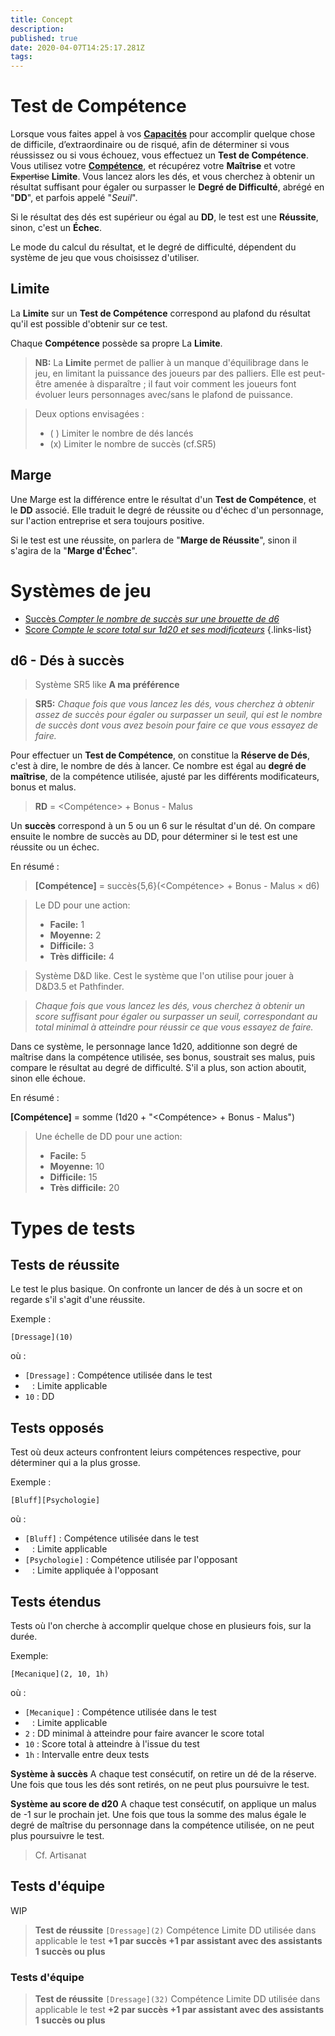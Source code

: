 ```yaml
---
title: Concept
description: 
published: true
date: 2020-04-07T14:25:17.281Z
tags: 
---
```


# Test de Compétence 

Lorsque vous faites appel à vos **[Capacités](https://trello.com/c/EUJsvYrZ)** pour accomplir quelque chose de difficile, d’extraordinaire ou de risqué, afin de déterminer si vous réussissez ou si vous échouez, vous effectuez un **Test de Compétence**.
Vous utilisez votre **[Compétence](https://trello.com/c/udzuobSo)**, et récupérez votre **Maîtrise** et votre ~~Expertise~~ **Limite**. Vous lancez alors les dés, et vous cherchez à obtenir un résultat suffisant pour égaler ou surpasser le **Degré de Difficulté**, abrégé en "**DD**", et parfois appelé "_Seuil_".

Si le résultat des dés est supérieur ou égal au **DD**, le test est une **Réussite**, sinon, c'est un **Échec**. 

Le mode du calcul du résultat, et le degré de difficulté, dépendent du système de jeu que vous choisissez d'utiliser.

## Limite

La **Limite** sur un **Test de Compétence** correspond au plafond du résultat
qu'il est possible d'obtenir sur ce test.

Chaque **Compétence** possède sa propre La **Limite**.

> **NB:**
La **Limite** permet de pallier à un manque d'équilibrage dans le jeu, en limitant la puissance des joueurs par des palliers.
Elle est peut-être amenée à disparaître ; il faut voir comment les joueurs font évoluer leurs personnages avec/sans le plafond de puissance.

> Deux options envisagées :
> - ( ) Limiter le nombre de dés lancés
> - (x) Limiter le nombre de succès (cf.SR5)

## Marge

Une Marge est la différence entre le résultat d'un **Test de Compétence**, et le **DD** associé. Elle traduit le degré de réussite ou d'échec d'un personnage, sur l'action entreprise et sera toujours positive. 

Si le test est une réussite, on parlera de "**Marge de Réussite**", sinon il s'agira de la "**Marge d'Échec**".

# Systèmes de jeu

- [Succès *Compter le nombre de succès sur une brouette de d6*](success-engine)
- [Score *Compte le score total sur 1d20 et ses modificateurs*](score-engine)
{.links-list}

<a id="success-engine"></a>
##  d6 - Dés à succès

> Système SR5 like
> **A ma préférence**

> **SR5:**
_Chaque fois que vous lancez les dés, vous cherchez à obtenir assez de succès pour égaler ou surpasser un seuil, qui est le nombre de succès dont vous avez besoin pour faire ce que vous essayez de faire._

Pour effectuer un **Test de Compétence**, on constitue la **Réserve de Dés**, c'est à dire, le nombre de dés à lancer.
Ce nombre est égal au **degré de maîtrise**, de la compétence utilisée, ajusté par les différents modificateurs, bonus et malus.

> **RD** = <Compétence> + Bonus - Malus

Un **succès** correspond à un 5 ou un 6 sur le résultat d'un dé. On compare ensuite le nombre de succès au DD, pour déterminer si le test est une réussite ou un échec.

En résumé :
> **[Compétence]** = succès{5,6}(<Compétence> + Bonus - Malus × d6) 

> Le DD pour une action:
> - **Facile:** 1
> - **Moyenne:**          2
> - **Difficile:**             3
> - **Très difficile:**    4

> Système D&D like. Cest le système que l'on utilise pour jouer à D&D3.5 et Pathfinder.

> _Chaque fois que vous lancez les dés, vous cherchez à obtenir un score suffisant pour égaler ou surpasser un seuil, correspondant au total minimal à atteindre pour réussir ce que vous essayez de faire._

Dans ce système, le personnage lance 1d20, additionne  son degré de maîtrise dans la compétence utilisée, ses bonus, soustrait ses malus,  puis compare le résultat au degré de difficulté. S'il a plus, son action aboutit,  sinon elle échoue. 

En résumé :

 **[Compétence]** = somme (1d20 + "<Compétence> + Bonus - Malus") 

> Une échelle de DD pour une action:
>- **Facile:** 5
>- **Moyenne:** 10
>- **Difficile:** 15
>- **Très difficile:** 20


# Types de tests

## Tests de réussite

Le test le plus basique. On confronte un lancer de dés à un socre et on regarde s'il s'agit d'une réussite.

Exemple : 

    [Dressage](10)
    
où :
- `[Dressage]` : Compétence utilisée dans le test 
- ` ` : Limite applicable 
- `10` : DD

## Tests opposés

Test où deux acteurs confrontent leiurs compétences respective, pour déterminer qui a la plus grosse.

Exemple :

    [Bluff][Psychologie]
       
où :
- `[Bluff]` : Compétence utilisée dans le test 
- ` ` : Limite applicable 
- `[Psychologie]` : Compétence utilisée par l'opposant
- ` ` : Limite appliquée à l'opposant


## Tests étendus

Tests où l'on cherche à accomplir quelque chose en plusieurs fois, sur la durée.

Exemple:

    [Mecanique](2, 10, 1h)
    
où :
- `[Mecanique]` : Compétence utilisée dans le test 
- ` ` : Limite applicable 
- `2` : DD minimal à atteindre pour faire avancer le score total
- `10` : Score total à atteindre à l'issue du test 
- `1h` : Intervalle entre deux tests 

**Système à succès**
A chaque test consécutif, on retire un dé de la réserve. 
Une fois que tous les dés sont retirés, on ne peut plus poursuivre le test.

**Système au score de d20**
A chaque test consécutif, on applique un malus de -1 sur le prochain jet.
Une fois que tous la somme des malus égale le degré de maîtrise du personnage dans la compétence utilisée, on ne peut plus poursuivre le test. 
> Cf. Artisanat 

## Tests d'équipe
WIP
>  **Test de réussite**
> `[Dressage](2)`
> Compétence                   Limite         DD
> utilisée dans                applicable
> le test
> **+1 par succès        +1 par assistant avec
> des assistants            1 succès ou plus**


### Tests d'équipe

>  **Test de réussite**
> `[Dressage](32)`
> Compétence                   Limite         DD
> utilisée dans                applicable
> le test
> **+2 par succès        +1 par assistant avec
> des assistants            1 succès ou plus**
